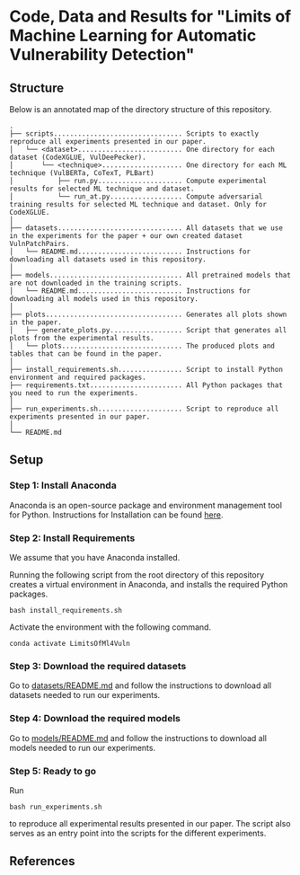 # Code, Data and Results for "Limits of Machine Learning for Automatic Vulnerability Detection"

## Structure

Below is an annotated map of the directory structure of this repository.

```
.
├── scripts................................ Scripts to exactly reproduce all experiments presented in our paper.
│   └── <dataset>.......................... One directory for each dataset (CodeXGLUE, VulDeePecker).
│       └── <technique>.................... One directory for each ML technique (VulBERTa, CoTexT, PLBart)
│           ├── run.py..................... Compute experimental results for selected ML technique and dataset.
│           └── run_at.py.................. Compute adversarial training results for selected ML technique and dataset. Only for CodeXGLUE.
│
├── datasets............................... All datasets that we use in the experiments for the paper + our own created dataset VulnPatchPairs.
│   └── README.md.......................... Instructions for downloading all datasets used in this repository.
│
├── models................................. All pretrained models that are not downloaded in the training scripts.
│   └── README.md.......................... Instructions for downloading all models used in this repository.
│
├── plots.................................. Generates all plots shown in the paper.
│   ├── generate_plots.py.................. Script that generates all plots from the experimental results.
│   └── plots.............................. The produced plots and tables that can be found in the paper.
│
├── install_requirements.sh................ Script to install Python environment and required packages.
├── requirements.txt....................... All Python packages that you need to run the experiments.
│
├── run_experiments.sh..................... Script to reproduce all experiments presented in our paper.
│
└── README.md
```

## Setup

### Step 1: Install Anaconda
Anaconda is an open-source package and environment management tool for Python. Instructions for Installation can be found [here](https://www.anaconda.com/products/distribution).

### Step 2: Install Requirements
We assume that you have Anaconda installed.

Running the following script from the root directory of this repository creates a virtual environment in Anaconda, and installs the required Python packages.

```
bash install_requirements.sh
```
Activate the environment with the following command.
```
conda activate LimitsOfMl4Vuln
```

### Step 3: Download the required datasets
Go to [datasets/README.md](https://github.com/LimitsOfML4Vuln/ICSE2024/blob/main/datasets/README.md) and follow the instructions to download all datasets needed to run our experiments.

### Step 4: Download the required models
Go to [models/README.md](https://github.com/LimitsOfML4Vuln/ICSE2024/blob/main/models/README.md) and follow the instructions to download all models needed to run our experiments.

### Step 5: Ready to go
Run 
```
bash run_experiments.sh
```
to reproduce all experimental results presented in our paper. The script also serves as an entry point into the scripts for the different experiments.

## References

